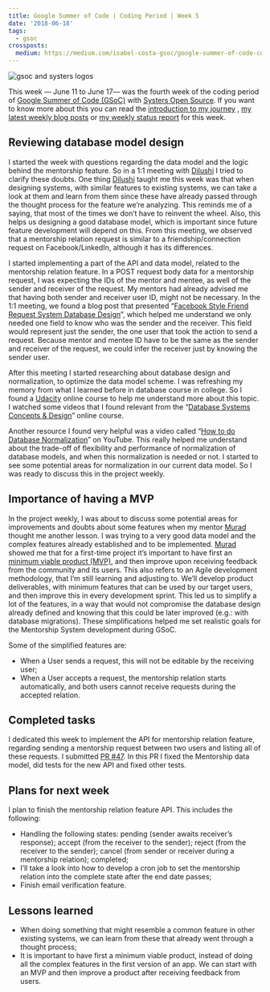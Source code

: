 ```yaml
---
title: Google Summer of Code | Coding Period | Week 5
date: '2018-06-18'
tags:
  - gsoc
crossposts:
  medium: https://medium.com/isabel-costa-gsoc/google-summer-of-code-coding-period-week-5-740cda442109
---
```


![gsoc and systers logos](/images/gsoc-week-5-cover.png)

This week — June 11 to June 17— was the fourth week of the coding period of [Google Summer of Code (GSoC)](https://summerofcode.withgoogle.com/) with [Systers Open Source](https://github.com/systers). If you want to know more about this you can read the [introduction to my journey](https://medium.com/isabel-costa-gsoc/intro-to-google-summer-of-code-with-systers-open-source-dbdaa92bd189) , [my latest weekly blog posts](https://medium.com/isabel-costa-gsoc) or [my weekly status report](https://github.com/systers/mentorship-backend/wiki/GSoC-2018-Isabel-Costa#weekly-status-report-for-week-5) for this week.

## Reviewing database model design

I started the week with questions regarding the data model and the logic behind the mentorship feature. So in a 1:1 meeting with [Dilushi](https://github.com/Dilu9218) I tried to clarify these doubts. One thing [Dilushi](https://github.com/Dilu9218) taught me this week was that when designing systems, with similar features to existing systems, we can take a look at them and learn from them since these have already passed through the thought process for the feature we’re analyzing. This reminds me of a saying, that most of the times we don’t have to reinvent the wheel. Also, this helps us designing a good database model, which is important since future feature development will depend on this. From this meeting, we observed that a mentorship relation request is similar to a friendship/connection request on Facebook/LinkedIn, although it has its differences.

I started implementing a part of the API and data model, related to the mentorship relation feature. In a POST request body data for a mentorship request, I was expecting the IDs of the mentor and mentee, as well of the sender and receiver of the request. My mentors had already advised me that having both sender and receiver user ID, might not be necessary. In the 1:1 meeting, we found a blog post that presented “[Facebook Style Friend Request System Database Design](https://www.9lessons.info/2014/03/facebook-style-friend-request-system.html)”, which helped me understand we only needed one field to know who was the sender and the receiver. This field would represent just the sender, the one user that took the action to send a request. Because mentor and mentee ID have to be the same as the sender and receiver of the request, we could infer the receiver just by knowing the sender user.

After this meeting I started researching about database design and normalization, to optimize the data model scheme. I was refreshing my memory from what I learned before in database course in college. So I found a [Udacity](https://udacity.com) online course to help me understand more about this topic. I watched some videos that I found relevant from the “[Database Systems Concepts & Design](https://eu.udacity.com/course/database-systems-concepts-design--ud150)” online course.

Another resource I found very helpful was a video called “[How to do Database Normalization](https://www.youtube.com/watch?v=UDFRhj_K508)” on YouTube. This really helped me understand about the trade-off of flexibility and performance of normalization of database models, and when this normalization is needed or not. I started to see some potential areas for normalization in our current data model. So I was ready to discuss this in the project weekly.

## Importance of having a MVP

In the project weekly, I was about to discuss some potential areas for improvements and doubts about some features when my mentor [Murad](https://github.com/m-murad) thought me another lesson. I was trying to a very good data model and the complex features already established and to be implemented. [Murad](https://github.com/m-murad) showed me that for a first-time project it’s important to have first an [minimum viable product (MVP)](https://en.wikipedia.org/wiki/Minimum_viable_product), and then improve upon receiving feedback from the community and its users. This also refers to an Agile development methodology, that I’m still learning and adjusting to. We’ll develop product deliverables, with minimum features that can be used by our target users, and then improve this in every development sprint. This led us to simplify a lot of the features, in a way that would not compromise the database design already defined and knowing that this could be later improved (e.g.: with database migrations). These simplifications helped me set realistic goals for the Mentorship System development during GSoC.

Some of the simplified features are:

- When a User sends a request, this will not be editable by the receiving user;
- When a User accepts a request, the mentorship relation starts automatically, and both users cannot receive requests during the accepted relation.

## Completed tasks

I dedicated this week to implement the API for mentorship relation feature, regarding sending a mentorship request between two users and listing all of these requests. I submitted [PR #47](https://github.com/systers/mentorship-backend/pull/47). In this PR I fixed the Mentorship data model, did tests for the new API and fixed other tests.

## Plans for next week

I plan to finish the mentorship relation feature API. This includes the following:

- Handling the following states: pending (sender awaits receiver’s response); accept (from the receiver to the sender); reject (from the receiver to the sender); cancel (from sender or receiver during a mentorship relation); completed;
- I’ll take a look into how to develop a cron job to set the mentorship relation into the complete state after the end date passes;
- Finish email verification feature.

## Lessons learned

- When doing something that might resemble a common feature in other existing systems, we can learn from these that already went through a thought process;
- It is important to have first a minimum viable product, instead of doing all the complex features in the first version of an app. We can start with an MVP and then improve a product after receiving feedback from users.
